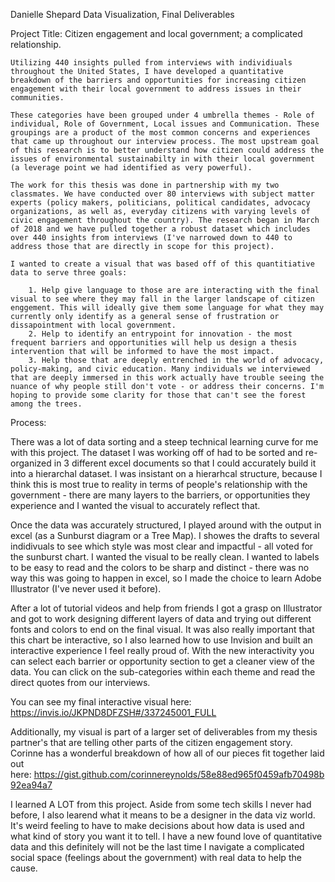 Danielle Shepard
Data Visualization, Final Deliverables

Project Title:
Citizen engagement and local government; a complicated relationship.

	Utilizing 440 insights pulled from interviews with individiuals throughout the United States, I have developed a quantitative breakdown of the barriers and opportunities for increasing citizen engagement with their local government to address issues in their communities.  
	
	These categories have been grouped under 4 umbrella themes - Role of individual, Role of Government, Local issues and Communication. These groupings are a product of the most common concerns and experiences that came up throughout our interview process. The most upstream goal of this research is to better understand how citizen could address the issues of environmental sustainabilty in with their local government (a leverage point we had identified as very powerful).
	
	The work for this thesis was done in partnership with my two classmates. We have conducted over 80 interviews with subject matter experts (policy makers, politicians, political candidates, advocacy organizations, as well as, everyday citizens with varying levels of civic engagement throughout the country). The research began in March of 2018 and we have pulled together a robust dataset which includes over 440 insights from interviews (I've narrowed down to 440 to address those that are directly in scope for this project).
	
	I wanted to create a visual that was based off of this quantitiative data to serve three goals:
	
		1. Help give language to those are are interacting with the final visual to see where they may fall in the larger landscape of citizen enggement. This will ideally give them some language for what they may currently only identify as a general sense of frustration or dissapointment with local government.
		2. Help to identify an entrypoint for innovation - the most frequent barriers and opportunities will help us design a thesis intervention that will be informed to have the most impact.
		3. Help those that are deeply entrenched in the world of advocacy, policy-making, and civic education. Many individuals we interviewed that are deeply immersed in this work actually have trouble seeing the nuance of why people still don't vote - or address their concerns. I'm hoping to provide some clarity for those that can't see the forest among the trees. 

Process:

There was a lot of data sorting and a steep technical learning curve for me with this project. The dataset I was working off of had to be sorted and re-organized in 3 different excel documents so that I could accurately build it into a hierarchal dataset. I was insistant on a hierarhcal structure, because I think this is most true to reality in terms of people's relationship with the government - there are many layers to the barriers, or opportunities they experience and I wanted the visual to accurately reflect that. 

Once the data was accurately structured, I played around with the output in excel (as a Sunburst diagram or a Tree Map). I showes the drafts to several indidivuals to see which style was most clear and impactful - all voted for the sunburst chart. I wanted the visual to be really clean. I wanted to labels to be easy to read and the colors to be sharp and distinct - there was no way this was going to happen in excel, so I made the choice to learn Adobe Illustrator (I've never used it before).

After a lot of tutorial videos and help from friends I got a grasp on Illustrator and got to work designing different layers of data and trying out different fonts and colors to end on the final visual. It was also really important that this chart be interactive, so I also learned how to use Invision and built an interactive experience I feel really proud of. With the new interactivity you can select each barrier or opportunity section to get a cleaner view of the data. You can click on the sub-categories within each theme and read the direct quotes from our interviews.

You can see my final interactive visual here:
https://invis.io/JKPND8DFZSH#/337245001_FULL


Additionally, my visual is part of a larger set of deliverables from my thesis partner's that are telling other parts of the citizen engagement story. Corinne has a wonderful breakdown of how all of our pieces fit together laid out here: https://gist.github.com/corinnereynolds/58e88ed965f0459afb70498b92ea94a7

I learned A LOT from this project. Aside from some tech skills I never had before, I also learend what it means to be a designer in the data viz world. It's weird feeling to have to make decisions about how data is used and what kind of story you want it to tell. I have a new found love of quantitative data and this definitely will not be the last time I navigate a complicated social space (feelings about the government) with real data to help the cause.
